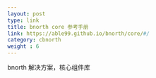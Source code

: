 ```yaml
---
layout: post
type: link
title: bnorth core 参考手册
link: https://able99.github.io/bnorth/core/#/
category: cbnorth
weight : 6
---
```


bnorth 解决方案，核心组件库
